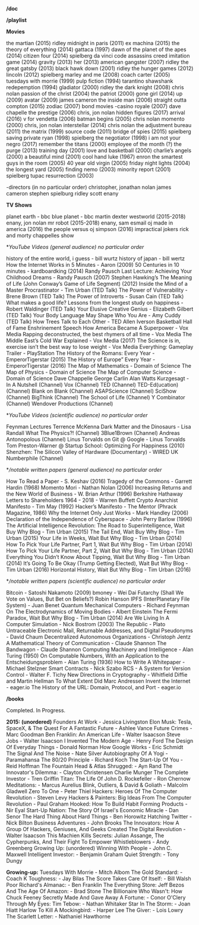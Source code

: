 **/doc**

**/playlist**

**Movies**

the martian (2015) ridley 
midnight in paris (2011)
ex machina (2015)
the theory of everything (2014)
gattaca (1997)
dawn of the planet of the apes (2014)
citizen four (2014) spielberg
da vinci code
assassins creed
imitation game (2014)
gravity (2013)
her (2013)
american gangster (2007) ridley
the great gatsby (2013)
black hawk down (2001) ridley
the hunger games (2012)
lincoln (2012) spielberg
marley and me (2008)
coach carter (2005)
tuesdays with morrie (1999)
pulp fiction (1994) tarantino
shawshank redepemption (1994)
gladiator (2000) ridley
the dark knight (2008) chris nolan
passion of the christ (2004)
the patriot (2000)
gone girl (2014)
up (2009)
avatar (2009) james cameron
the inside man (2006)
straight outta compton (2015)
zodiac (2007)
bond movies
-casino royale (2007)
dave chapelle
the prestige (2006) chris, jon nolan
hidden figures (2017)
arrival (2016)
v for vendetta (2006)
batman begins (2005) chris nolan
momento (2000) chris, jon nolan
interstellar (2014) chris nolan
the adjustment bureau (2011)
the matrix (1999)
source code (2011)
bridge of spies (2015) spielberg
saving private ryan (1998) spielberg
the negotiator (1998)
i am not your negro (2017)
remember the titans (2000)
employee of the month (?)
the purge (2013)
training day (2001)
love and basketball (2000)
charlie’s angels (2000)
a beautiful mind (2001) 
cool hand luke (1967)
enron the smartest guys in the room (2005)
40 year old virgin (2005)
friday night lights (2004)
the longest yard (2005)
finding nemo (2003)
minority report (2001) spielberg
tupac resurrection (2003)

-directors (in no particular order)
christopher, jonathan nolan
james cameron
stephen spielburg
ridley scott
enany

**TV Shows**

planet earth - bbc
blue planet - bbc
martin
dexter
westworld (2015-2018) enany, jon nolan
mr robot (2015-2018) enany, sam esmail
oj made in america (2016)
the people versus oj simpson (2016)
impractical jokers
rick and morty
chappelles show

**YouTube Videos (general audience) *no particular order**

history of the entire world, i guess - bill wurtz
history of japan - bill wertz
How the Internet Works in 5 Minutes - Aaron (2009)
50 Centuries in 10 minutes - kardboardking (2014)
Randy Pausch Last Lecture: Achieving Your Childhood Dreams - Randy Pausch (2007)
Stephen Hawking’s The Meaning of Life (John Conway’s Game of Life Segment) (2012)
Inside the Mind of a Master Procrastinator - Tim Urban (TED Talk)
The Power of Vulnerability - Brene Brown (TED Talk)
The Power of Introverts - Susan Cain (TED Talk)
What makes a good life? Lessons from the longest study on happiness - Robert Waldinger (TED Talk)
Your Elusive Creative Genius - Elizabeth Gilbert (TED Talk)
Your Body Language May Shape Who You Are - Amy Cuddy (TED Talk)
How Trees Talk to Each Other - TED
Allen Iverson Basketball Hall of Fame Enshrinement Speech
How America Became A Superpower - Vox Media
Rapping deconstructed, the best rhymers of all time - Vox Media
The Middle East’s Cold War Explained - Vox Media (2017)
The Science is in, exercise isn’t the best way to lose weight - Vox Media
Everything: Gameplay Trailer - PlayStation
The History of the Romans: Every Year - EmperorTigerstar (2015)
The History of Europe” Every Year - EmperorTigerstar (2016)
The Map of Mathematics - Domain of Science
The Map of Physics - Domain of Science
The Map of Computer Science - Domain of Science
Dave Chappelle
George Carlin
Alan Watts
Kurzgesagt - In A Nutshell (Channel)
Vox (Channel)
TED (Channel)
TED-Ed(ucation) (Channel)
Blank on Blank (Channel)
ASAPScience (Channel)
SciShow (Channel)
BigThink (Channel)
The School of Life (Channel)
Y Combinator (Channel)
Wendover Productions (Channel)

**YouTube Videos (scientific audience) *no particular order**

Feynman Lectures
Terrence McKenna
Dark Matter and the Dinosaurs - Lisa Randall
What The Physics?! (Channel)
3Blue1Brown (Channel)
Andreas Antonopolous (Channel)
Linus Torvalds on Git @ Google - Linus Torvalds 
Tom Preston-Warner @ Startup School: Optimizing For Happiness (2010)
Shenzhen: The Silicon Valley of Hardware (Documentary) - WIRED UK
Numberphile (Channel)

**/notable written papers (general audience) *no particular order**

How To Read a Paper - S. Keshav (2016)
Tragedy of the Commons - Garrett Hardin (1968)
Momento Mori - Nathan Nolan (2006)
Increasing Returns and the New World of Business - W. Brian Arthur (1996)
Berkshire Hathaway Letters to Shareholders 1964 - 2018 - Warren Buffett
Crypto Anarchist Manifesto - Tim May (1992)
Hacker’s Manifesto - The Mentor (Phrack Magazine, 1986)
Why the Internet Only Just Works - Mark Handley (2006)
Declaration of the Independence of Cyberspace - John Perry Barlow (1996)
The Artificial Intelligence Revolution: The Road to Superintelligence, Wait Buy Why Blog - Tim Urban (2015)
The Tail End, Wait Buy Why Blog - Tim Urban (2015)
Your Life in Weeks, Wait But Why Blog - Tim Urban (2014)
How To Pick Your Life Partner, Part 1, Wait But Why Blog - Tim Urban (2014)
How To Pick Your Life Partner, Part 2, Wait But Why Blog - Tim Urban (2014)
Everything You Didn’t Know About Tipping, Wait But Why Blog - Tim Urban (2014)
It’s Going To Be Okay (Trump Getting Elected), Wait But Why Blog - Tim Urban (2016)
Horizontal History, Wait But Why Blog - Tim Urban (2016)

**/notable written papers (scientific audience) *no particular order**

Bitcoin - Satoshi Nakamoto (2009)
bmoney - Wei Dai
Futarchy (Shall We Vote on Values, But Bet on Beliefs?) Robin Hanson
IPFS (InterPlanetary File System) - Juan Benet
Quantum Mechanical Computers - Richard Feynman
On The Electrodynamics of Moving Bodies - Albert Einstein
The Fermi Paradox, Wait But Why Blog - Tim Urban (2014)
Are We Living In A Computer Simulation - Nick Bostrom (2003)
The Republic - Plato
Untraceable Electronic Mail, Returnable Addresses, and Digital Pseudonyms - David Chaum
Decentralized Autonomous Organizations - Christoph Jentz
A Mathematical Theory of Communication - Claude Shannon
The Bandwagon - Claude Shannon
Computing Machinery and Intelligence - Alan Turing (1950)
On Computable Numbers, With an Application to the Entscheidungsproblem - Alan Turing (1936)
How to Write A Whitepaper - Michael Stelzner
Smart Contracts - Nick Szabo
RCS - A System for Version Control - Walter F. Tichy
New Directions in Cryptography - Whitfield Diffie and Martin Hellman
To What Extent Did Marc Andressen Invent the Internet - eager.io
The History of the URL: Domain, Protocol, and Port - eager.io

**/books**

Completed.
In Progress.

**2015: (unordered)**
Founders At Work - Jessica Livingston
Elon Musk: Tesla, SpaceX, & The Quest For A Fantastic Future - Ashlee Vance
Future Crimes - Marc Goodman
Ben Franklin: An American Life - Walter Isaacson
Steve Jobs - Walter Isaacson
I Invented The Modern Age - Henry Ford
The Design Of Everyday Things - Donald Norman
How Google Works - Eric Schmidt
The Signal And The Noise - Nate Silver
Autobiography Of A Yogi - Paramahansa
The 80/20 Principle - Richard Koch
The Start-Up Of You - Reid Hoffman
The Fountain Head & Atlas Shrugged: - Ayn Rand
The Innovator's Dilemma: - Clayton Christensen
Charlie Munger The Complete Investor - Tren Griffin
Titan: The Life Of John D. Rockefeller - Ron Chernow
Meditations: - Marcus Aurelius
Blink, Outliers, & David & Goliath - Malcolm Gladwell
Zero To One - Peter Thiel
Hackers: Heroes Of The Computer Revolution - Steven Levy
Hackers & Painters: Big Ideas From The Computer Revolution - Paul Graham
Hooked: How To Build Habit Forming Products - Nir Eyal
Start-Up Nation: The Story Of Israel's Economic Miracle - Dan Senor
The Hard Thing About Hard Things - Ben Horowitz
Hatching Twitter - Nick Bilton
Business Adventures - John Brooks
The Innovators: How A Group Of Hackers, Geniuses, And Geeks Created The Digital Revolution - Walter Isaacson
This Machien Kills Secrets: Julian Assange, The Cypherpunks, And Their Fight To Empower Whistleblowers - Andy Greenberg
Growing Up: (unordered)
Winning With People - John C. Maxwell
Intelligent Investor: - Benjamin Graham
Quiet Strength: - Tony Dungy

**Growing-up:**
Tuesdays With Morrie - Mitch Albom
The Gold Standard: - Coach K
Toughness: - Jay Bilas
The Score Takes Care Of Itself: - Bill Walsh
Poor Richard's Almanac: - Ben Franklin
The Everything Store: Jeff Bezos And The Age Of Amazon: - Brad Stone
The Billionaire Who Wasn't: How Chuck Feeney Secretly Made And Gave Away A Fortune: - Conor O'Clery
Through My Eyes: Tim Tebow: - Nathan Whitaker
Star In The Storm: - Joan Hiatt Harlow
To Kill A Mockingbird: - Harper Lee
The Giver: - Lois Lowry
The Scarlett Letter: - Nathaniel Hawthorne
